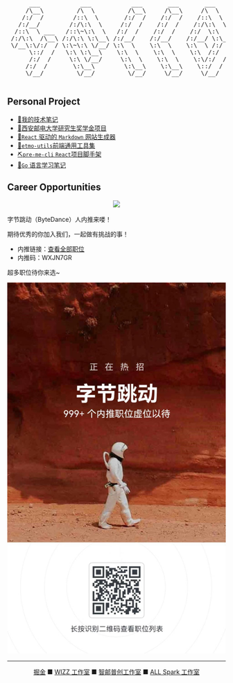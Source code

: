 <pre align="center">
      ___           ___           ___       ___       ___     
     /\__\         /\  \         /\__\     /\__\     /\  \    
    /:/  /        /::\  \       /:/  /    /:/  /    /::\  \   
   /:/__/        /:/\:\  \     /:/  /    /:/  /    /:/\:\  \  
  /::\  \ ___   /::\~\:\  \   /:/  /    /:/  /    /:/  \:\  \ 
 /:/\:\  /\__\ /:/\:\ \:\__\ /:/__/    /:/__/    /:/__/ \:\__\
 \/__\:\/:/  / \:\~\:\ \/__/ \:\  \    \:\  \    \:\  \ /:/  /
      \::/  /   \:\ \:\__\    \:\  \    \:\  \    \:\  /:/  / 
      /:/  /     \:\ \/__/     \:\  \    \:\  \    \:\/:/  /  
     /:/  /       \:\__\        \:\__\    \:\__\    \::/  /   
     \/__/         \/__/         \/__/     \/__/     \/__/    

</pre>

## Personal Project

- [🎉我的技术笔记](https://koloer-blus.github.io/notes/)
- [🥇西安邮电大学研究生奖学金项目](https://blus-personal-product.github.io/xupt-scholarship-fe/)
- [🎨`React` 驱动的 `Markdown` 网站生成器](https://github.com/koloer-blus/react-sorcery)
- [🎯`etmo-utils`前端通用工具集](https://github.com/koloer-blus/etmo-utils)
- [⛏`pre-me-cli` `React`项目脚手架](https://github.com/koloer-blus/pre-me-cli)
- [📘`Go` 语言学习笔记](https://github.com/koloer-blus/go-study)

## Career Opportunities


<div align="center">
<img src="https://lf3-cdn-tos.bytescm.com/obj/ttfe/atsx/pc-logo-cn_1568786794220.png"/>
</div>


字节跳动（ByteDance）人内推来喽！

期待优秀的你加入我们，一起做有挑战的事！

- 内推链接：[查看全部职位](https://job.toutiao.com/s/2DqnewH)
- 内推码：WXJN7GR

超多职位待你来选~

<div align="center">
<img style="width:600px;" src="./内推.jpg"/>
</div>

---

<div align="center">
      <a href="https://juejin.cn/user/870468941264270">掘金</a> ■ <a href="https://wizzstudio.com/">WIZZ 工作室</a> ■ <a href="https://zypc.xupt.edu.cn/">智邮普创工作室</a> ■ <a href="https://space.bilibili.com/386011606?spm_id_from=333.337.search-card.all.click">ALL Spark 工作室</a>
</div>
